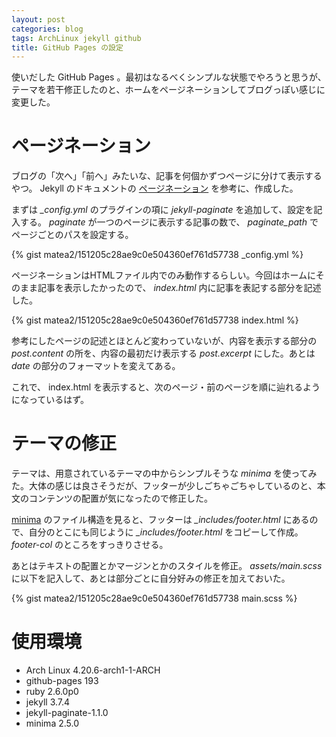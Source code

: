 ```yaml
---
layout: post
categories: blog
tags: ArchLinux jekyll github
title: GitHub Pages の設定
---
```



使いだした GitHub Pages 。最初はなるべくシンプルな状態でやろうと思うが、テーマを若干修正したのと、ホームをページネーションしてブログっぽい感じに変更した。

<!-- more -->


# ページネーション

ブログの「次へ」「前へ」みたいな、記事を何個かずつページに分けて表示するやつ。 Jekyll のドキュメントの [ページネーション] を参考に、作成した。

まずは *_config.yml* のプラグインの項に *jekyll-paginate* を追加して、設定を記入する。 *paginate* が一つのページに表示する記事の数で、 *paginate_path* でページごとのパスを設定する。

{% gist matea2/151205c28ae9c0e504360ef761d57738 _config.yml %}


ページネーションはHTMLファイル内でのみ動作するらしい。今回はホームにそのまま記事を表示したかったので、 *index.html* 内に記事を表記する部分を記述した。

{% gist matea2/151205c28ae9c0e504360ef761d57738 index.html %}


参考にしたページの記述とほとんど変わっていないが、内容を表示する部分の *post.content* の所を、内容の最初だけ表示する *post.excerpt* にした。あとは *date* の部分のフォーマットを変えてある。

これで、 index.html を表示すると、次のページ・前のページを順に辿れるようになっているはず。


# テーマの修正

テーマは、用意されているテーマの中からシンプルそうな *minima* を使ってみた。大体の感じは良さそうだが、フッターが少しごちゃごちゃしているのと、本文のコンテンツの配置が気になったので修正した。

[minima] のファイル構造を見ると、フッターは *_includes/footer.html* にあるので、自分のとこにも同じように *_includes/footer.html* をコピーして作成。 *footer-col* のところをすっきりさせる。

あとはテキストの配置とかマージンとかのスタイルを修正。 *assets/main.scss* に以下を記入して、あとは部分ごとに自分好みの修正を加えておいた。

{% gist matea2/151205c28ae9c0e504360ef761d57738 main.scss %}


# 使用環境

+ Arch Linux 4.20.6-arch1-1-ARCH
+ github-pages 193
+ ruby 2.6.0p0
+ jekyll 3.7.4
+ jekyll-paginate-1.1.0
+ minima 2.5.0



[ページネーション]: https://jekyllrb-ja.github.io/docs/pagination/
[minima]: https://github.com/jekyll/minima
